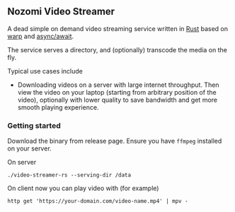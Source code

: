 ## Nozomi Video Streamer

A dead simple on demand video streaming service written in [Rust](https://www.rust-lang.org/) based on [warp](https://github.com/seanmonstar/warp) and [async/await](https://github.com/rust-lang/rust/issues/50547).

The service serves a directory, and (optionally) transcode the media on the fly.

Typical use cases include

* Downloading videos on a server with large internet throughput. Then view the video on your laptop (starting from arbitrary position of the video), optionally with lower quality to save bandwidth and get more smooth playing experience.

### Getting started

Download the binary from release page. Ensure you have `ffmpeg` installed on your server.

On server 

```
./video-streamer-rs --serving-dir /data
```

On client now you can play video with (for example)

```
http get 'https://your-domain.com/video-name.mp4' | mpv -
```
